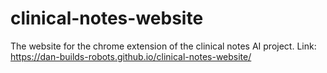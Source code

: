 # clinical-notes-website
The website for the chrome extension of the clinical notes AI project.
Link: https://dan-builds-robots.github.io/clinical-notes-website/